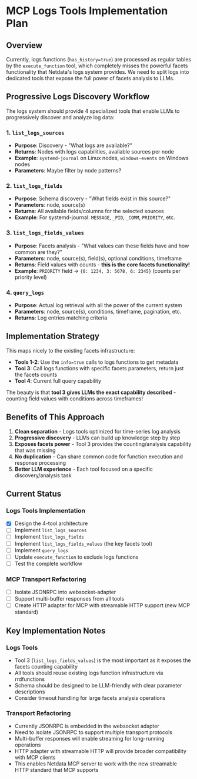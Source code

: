 # MCP Logs Tools Implementation Plan

## Overview

Currently, logs functions (`has_history=true`) are processed as regular tables by the `execute_function` tool, which completely misses the powerful facets functionality that Netdata's logs system provides. We need to split logs into dedicated tools that expose the full power of facets analysis to LLMs.

## Progressive Logs Discovery Workflow

The logs system should provide 4 specialized tools that enable LLMs to progressively discover and analyze log data:

### 1. `list_logs_sources`
- **Purpose**: Discovery - "What logs are available?"
- **Returns**: Nodes with logs capabilities, available sources per node
- **Example**: `systemd-journal` on Linux nodes, `windows-events` on Windows nodes
- **Parameters**: Maybe filter by node patterns?

### 2. `list_logs_fields` 
- **Purpose**: Schema discovery - "What fields exist in this source?"
- **Parameters**: node, source(s)
- **Returns**: All available fields/columns for the selected sources
- **Example**: For systemd-journal: `MESSAGE`, `_PID`, `_COMM`, `PRIORITY`, etc.

### 3. `list_logs_fields_values`
- **Purpose**: Facets analysis - "What values can these fields have and how common are they?"
- **Parameters**: node, source(s), field(s), optional conditions, timeframe
- **Returns**: Field values with counts - **this is the core facets functionality!**
- **Example**: `PRIORITY` field → `{0: 1234, 3: 5678, 6: 2345}` (counts per priority level)

### 4. `query_logs`
- **Purpose**: Actual log retrieval with all the power of the current system
- **Parameters**: node, source(s), conditions, timeframe, pagination, etc.
- **Returns**: Log entries matching criteria

## Implementation Strategy

This maps nicely to the existing facets infrastructure:

- **Tools 1-2**: Use the `info=true` calls to logs functions to get metadata
- **Tool 3**: Call logs functions with specific facets parameters, return just the facets counts
- **Tool 4**: Current full query capability

The beauty is that **tool 3 gives LLMs the exact capability described** - counting field values with conditions across timeframes!

## Benefits of This Approach

1. **Clean separation** - Logs tools optimized for time-series log analysis
2. **Progressive discovery** - LLMs can build up knowledge step by step
3. **Exposes facets power** - Tool 3 provides the counting/analysis capability that was missing
4. **No duplication** - Can share common code for function execution and response processing
5. **Better LLM experience** - Each tool focused on a specific discovery/analysis task

## Current Status

### Logs Tools Implementation
- [x] Design the 4-tool architecture
- [ ] Implement `list_logs_sources`
- [ ] Implement `list_logs_fields`
- [ ] Implement `list_logs_fields_values` (the key facets tool)
- [ ] Implement `query_logs`
- [ ] Update `execute_function` to exclude logs functions
- [ ] Test the complete workflow

### MCP Transport Refactoring
- [ ] Isolate JSONRPC into websocket-adapter
- [ ] Support multi-buffer responses from all tools
- [ ] Create HTTP adapter for MCP with streamable HTTP support (new MCP standard)

## Key Implementation Notes

### Logs Tools
- Tool 3 (`list_logs_fields_values`) is the most important as it exposes the facets counting capability
- All tools should reuse existing logs function infrastructure via rrdfunctions
- Schema should be designed to be LLM-friendly with clear parameter descriptions
- Consider timeout handling for large facets analysis operations

### Transport Refactoring
- Currently JSONRPC is embedded in the websocket adapter
- Need to isolate JSONRPC to support multiple transport protocols
- Multi-buffer responses will enable streaming for long-running operations
- HTTP adapter with streamable HTTP will provide broader compatibility with MCP clients
- This enables Netdata MCP server to work with the new streamable HTTP standard that MCP supports
